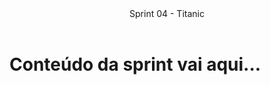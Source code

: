 <header>
    Sprint 04 - Titanic
</header>
<div class="doc-body">
<!-- ADD O CONTEÚDO ABAIXO -->

# Conteúdo da sprint vai aqui...

<!-- ADD O CONTEÚDO ACIMA -->
</div>